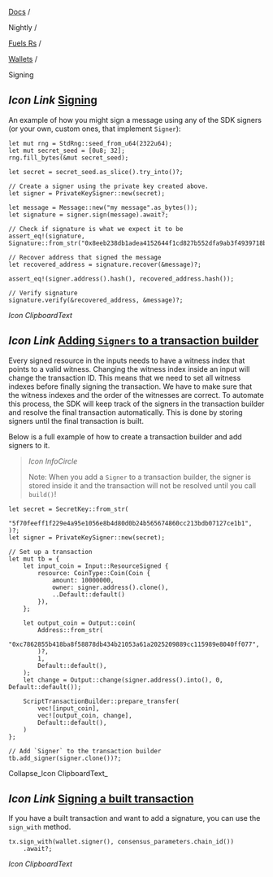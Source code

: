 [Docs](https://docs.fuel.network/) /

Nightly  /

[Fuels Rs](https://docs.fuel.network/docs/nightly/fuels-rs/) /

[Wallets](https://docs.fuel.network/docs/nightly/fuels-rs/wallets/) /

Signing

## _Icon Link_ [Signing](https://docs.fuel.network/docs/nightly/fuels-rs/wallets/signing/\#signing)

An example of how you might sign a message using any of the SDK signers (or your
own, custom ones, that implement `Signer`):

```fuel_Box fuel_Box-idXKMmm-css
let mut rng = StdRng::seed_from_u64(2322u64);
let mut secret_seed = [0u8; 32];
rng.fill_bytes(&mut secret_seed);

let secret = secret_seed.as_slice().try_into()?;

// Create a signer using the private key created above.
let signer = PrivateKeySigner::new(secret);

let message = Message::new("my message".as_bytes());
let signature = signer.sign(message).await?;

// Check if signature is what we expect it to be
assert_eq!(signature, Signature::from_str("0x8eeb238db1adea4152644f1cd827b552dfa9ab3f4939718bb45ca476d167c6512a656f4d4c7356bfb9561b14448c230c6e7e4bd781df5ee9e5999faa6495163d")?);

// Recover address that signed the message
let recovered_address = signature.recover(&message)?;

assert_eq!(signer.address().hash(), recovered_address.hash());

// Verify signature
signature.verify(&recovered_address, &message)?;
```

_Icon ClipboardText_

## _Icon Link_ [Adding `Signers` to a transaction builder](https://docs.fuel.network/docs/nightly/fuels-rs/wallets/signing/\#adding-signers-to-a-transaction-builder)

Every signed resource in the inputs needs to have a witness index that points to a valid witness. Changing the witness index inside an input will change the transaction ID. This means that we need to set all witness indexes before finally signing the transaction. We have to make sure that the witness indexes and the order of the witnesses are correct. To automate this process, the SDK will keep track of the signers in the transaction builder and resolve the final transaction automatically. This is done by storing signers until the final transaction is built.

Below is a full example of how to create a transaction builder and add signers to it.

> _Icon InfoCircle_
>
> Note: When you add a `Signer` to a transaction builder, the signer is stored inside it and the transaction will not be resolved until you call `build()`!

```fuel_Box fuel_Box-idXKMmm-css
let secret = SecretKey::from_str(
    "5f70feeff1f229e4a95e1056e8b4d80d0b24b565674860cc213bdb07127ce1b1",
)?;
let signer = PrivateKeySigner::new(secret);

// Set up a transaction
let mut tb = {
    let input_coin = Input::ResourceSigned {
        resource: CoinType::Coin(Coin {
            amount: 10000000,
            owner: signer.address().clone(),
            ..Default::default()
        }),
    };

    let output_coin = Output::coin(
        Address::from_str(
            "0xc7862855b418ba8f58878db434b21053a61a2025209889cc115989e8040ff077",
        )?,
        1,
        Default::default(),
    );
    let change = Output::change(signer.address().into(), 0, Default::default());

    ScriptTransactionBuilder::prepare_transfer(
        vec![input_coin],
        vec![output_coin, change],
        Default::default(),
    )
};

// Add `Signer` to the transaction builder
tb.add_signer(signer.clone())?;
```

Collapse_Icon ClipboardText_

## _Icon Link_ [Signing a built transaction](https://docs.fuel.network/docs/nightly/fuels-rs/wallets/signing/\#signing-a-built-transaction)

If you have a built transaction and want to add a signature, you can use the `sign_with` method.

```fuel_Box fuel_Box-idXKMmm-css
tx.sign_with(wallet.signer(), consensus_parameters.chain_id())
    .await?;
```

_Icon ClipboardText_